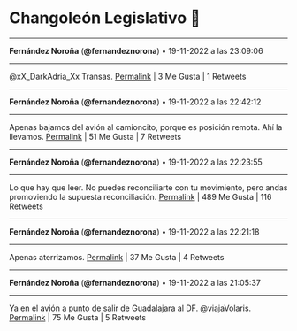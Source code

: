 # Changoleón Legislativo 🙈
*****
**Fernández Noroña** (**@fernandeznorona**) • 19-11-2022 a las 23:09:06
*****
@xX_DarkAdria_Xx Transas.
[Permalink](https://twitter.com/fernandeznorona/status/1594226312922759170) | 3 Me Gusta | 1 Retweets
*****
**Fernández Noroña** (**@fernandeznorona**) • 19-11-2022 a las 22:42:12
*****
Apenas bajamos del avión al camioncito, porque es posición remota. Ahí la llevamos.
[Permalink](https://twitter.com/fernandeznorona/status/1594219540258476032) | 51 Me Gusta | 7 Retweets
*****
**Fernández Noroña** (**@fernandeznorona**) • 19-11-2022 a las 22:23:55
*****
Lo que hay que leer. No puedes reconciliarte con tu movimiento, pero andas promoviendo la supuesta reconciliación.
[Permalink](https://twitter.com/fernandeznorona/status/1594214942005428224) | 489 Me Gusta | 116 Retweets
*****
**Fernández Noroña** (**@fernandeznorona**) • 19-11-2022 a las 22:21:18
*****
Apenas aterrizamos.
[Permalink](https://twitter.com/fernandeznorona/status/1594214282702589954) | 37 Me Gusta | 4 Retweets
*****
**Fernández Noroña** (**@fernandeznorona**) • 19-11-2022 a las 21:05:37
*****
Ya en el avión a punto de salir de Guadalajara al DF. @viajaVolaris.
[Permalink](https://twitter.com/fernandeznorona/status/1594195233532628992) | 75 Me Gusta | 5 Retweets